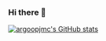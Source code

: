 ### Hi there 👋

[![argoopjmc's GitHub stats](https://github-readme-stats.vercel.app/api?username=argoopjmc)](https://github.com/anuraghazra/github-readme-stats)
<!--
**argoopjmc/argoopjmc** is a ✨ _special_ ✨ repository because its `README.md` (this file) appears on your GitHub profile.

Here are some ideas to get you started:

- 🔭 I’m currently working on ...
- 🌱 I’m currently learning ...
- 👯 I’m looking to collaborate on ...
- 🤔 I’m looking for help with ...
- 💬 Ask me about ...
- 📫 How to reach me: ...
- 😄 Pronouns: ...
- ⚡ Fun fact: ...
-->
